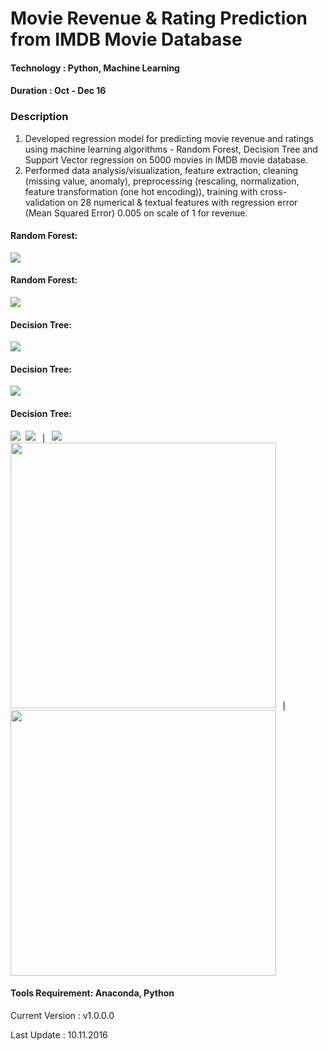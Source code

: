 # Movie Revenue & Rating Prediction from IMDB Movie Database 

#### Technology : Python, Machine Learning
#### Duration   : Oct - Dec 16

### Description
1. Developed regression model for predicting movie revenue and ratings using machine learning algorithms - Random Forest, Decision Tree and Support Vector regression on 5000 movies in IMDB movie database.
2. Performed data analysis/visualization, feature extraction, cleaning (missing value, anomaly), preprocessing (rescaling, normalization, feature transformation (one hot encoding)), training with cross-validation on 28 numerical & textual features with regression error (Mean Squared Error) 0.005 on scale of 1 for revenue.


#### Random Forest:
<kbd>
<img src=https://github.com/anjanatiha/Movie-Revenue-Rating-Prediction-System/blob/master/Original/Plot/RFR%20Bar.png>
</kbd>

#### Random Forest:
<kbd>
<img src=https://github.com/anjanatiha/Movie-Revenue-Rating-Prediction-System/blob/master/Original/Plot/download.png>
</kbd>

#### Decision Tree: 
<kbd>
<img src=https://github.com/anjanatiha/Movie-Revenue-Rating-Prediction-System/blob/master/Original/Plot/DTR%20Bar.png>
</kbd>

#### Decision Tree:
<kbd>
<img src=https://github.com/anjanatiha/Movie-Revenue-Rating-Prediction-System/blob/master/Original/Plot/DTR%20Line.png>
</kbd>

#### Decision Tree:
<kbd>
<img src=https://github.com/anjanatiha/Movie-Revenue-Rating-Prediction-System/blob/master/Original/Plot/download%20(1).png>
</kbd>


<kbd>
<img src=https://github.com/anjanatiha/Movie-Revenue-Rating-Prediction-System/blob/master/Original/Plot/Director.png> | <img src=https://github.com/anjanatiha/Movie-Revenue-Rating-Prediction-System/blob/master/Original/Plot/actor%201.png>
</kbd>


<kbd>
<img src=https://github.com/anjanatiha/Movie-Revenue-Rating-Prediction-System/blob/master/Original/Plot/actor%202.png width="425"> | <img src=https://github.com/anjanatiha/Movie-Revenue-Rating-Prediction-System/blob/master/Original/Plot/actor%203.png width="425">
</kbd>

#### Tools Requirement: Anaconda, Python 

Current Version  : v1.0.0.0

Last Update      : 10.11.2016
